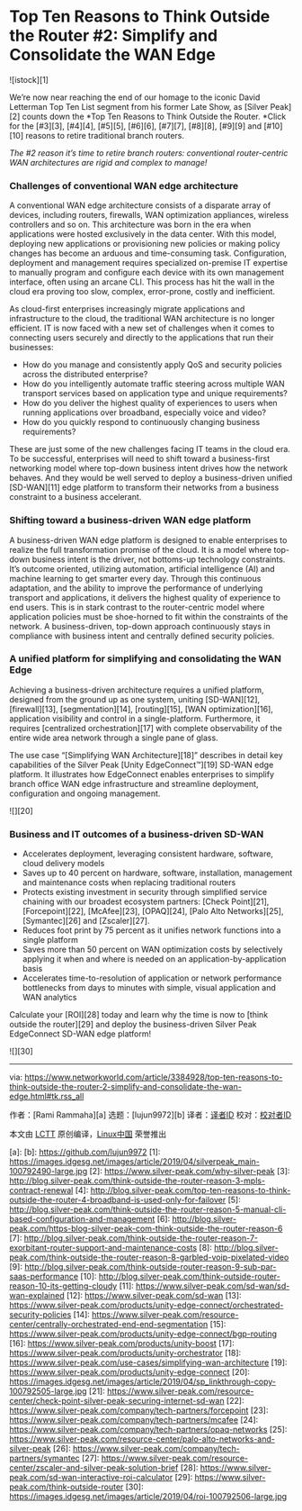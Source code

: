 [#]: collector: (lujun9972)
[#]: translator: ( )
[#]: reviewer: ( )
[#]: publisher: ( )
[#]: url: ( )
[#]: subject: (Top Ten Reasons to Think Outside the Router #2: Simplify and Consolidate the WAN Edge)
[#]: via: (https://www.networkworld.com/article/3384928/top-ten-reasons-to-think-outside-the-router-2-simplify-and-consolidate-the-wan-edge.html#tk.rss_all)
[#]: author: (Rami Rammaha )

Top Ten Reasons to Think Outside the Router #2: Simplify and Consolidate the WAN Edge
======

![istock][1]

We’re now near reaching the end of our homage to the iconic David Letterman Top Ten List segment from his former Late Show, as [Silver Peak][2] counts down the *Top Ten Reasons to Think Outside the Router. *Click for the [#3][3], [#4][4], [#5][5], [#6][6], [#7][7], [#8][8], [#9][9] and [#10][10] reasons to retire traditional branch routers.

_The #2 reason it’s time to retire branch routers: conventional router-centric WAN architectures are rigid and complex to manage!_

### **Challenges of conventional WAN edge architecture**

A conventional WAN edge architecture consists of a disparate array of devices, including routers, firewalls, WAN optimization appliances, wireless controllers and so on. This architecture was born in the era when applications were hosted exclusively in the data center. With this model, deploying new applications or provisioning new policies or making policy changes has become an arduous and time-consuming task. Configuration, deployment and management requires specialized on-premise IT expertise to manually program and configure each device with its own management interface, often using an arcane CLI. This process has hit the wall in the cloud era proving too slow, complex, error-prone, costly and inefficient.

As cloud-first enterprises increasingly migrate applications and infrastructure to the cloud, the traditional WAN architecture is no longer efficient. IT is now faced with a new set of challenges when it comes to connecting users securely and directly to the applications that run their businesses:

  * How do you manage and consistently apply QoS and security policies across the distributed enterprise?
  * How do you intelligently automate traffic steering across multiple WAN transport services based on application type and unique requirements?
  * How do you deliver the highest quality of experiences to users when running applications over broadband, especially voice and video?
  * How do you quickly respond to continuously changing business requirements?



These are just some of the new challenges facing IT teams in the cloud era. To be successful, enterprises will need to shift toward a business-first networking model where top-down business intent drives how the network behaves. And they would be well served to deploy a business-driven unified [SD-WAN][11] edge platform to transform their networks from a business constraint to a business accelerant.

### **Shifting toward a business-driven WAN edge platform**

A business-driven WAN edge platform is designed to enable enterprises to realize the full transformation promise of the cloud. It is a model where top-down business intent is the driver, not bottoms-up technology constraints. It’s outcome oriented, utilizing automation, artificial intelligence (AI) and machine learning to get smarter every day. Through this continuous adaptation, and the ability to improve the performance of underlying transport and applications, it delivers the highest quality of experience to end users. This is in stark contrast to the router-centric model where application policies must be shoe-horned to fit within the constraints of the network. A business-driven, top-down approach continuously stays in compliance with business intent and centrally defined security policies.

### **A unified platform for simplifying and consolidating the WAN Edge**

Achieving a business-driven architecture requires a unified platform, designed from the ground up as one system, uniting [SD-WAN][12], [firewall][13], [segmentation][14], [routing][15], [WAN optimization][16], application visibility and control in a single-platform. Furthermore, it requires [centralized orchestration][17] with complete observability of the entire wide area network through a single pane of glass.

The use case “[Simplifying WAN Architecture][18]” describes in detail key capabilities of the Silver Peak [Unity EdgeConnect™][19] SD-WAN edge platform. It illustrates how EdgeConnect enables enterprises to simplify branch office WAN edge infrastructure and streamline deployment, configuration and ongoing management.

![][20]

### **Business and IT outcomes of a business-driven SD-WAN**

  * Accelerates deployment, leveraging consistent hardware, software, cloud delivery models
  * Saves up to 40 percent on hardware, software, installation, management and maintenance costs when replacing traditional routers
  * Protects existing investment in security through simplified service chaining with our broadest ecosystem partners: [Check Point][21], [Forcepoint][22], [McAfee][23], [OPAQ][24], [Palo Alto Networks][25], [Symantec][26] and [Zscaler][27].
  * Reduces foot print by 75 percent as it unifies network functions into a single platform
  * Saves more than 50 percent on WAN optimization costs by selectively applying it when and where is needed on an application-by-application basis
  * Accelerates time-to-resolution of application or network performance bottlenecks from days to minutes with simple, visual application and WAN analytics



Calculate your [ROI][28] today and learn why the time is now to [think outside the router][29] and deploy the business-driven Silver Peak EdgeConnect SD-WAN edge platform!

![][30]

--------------------------------------------------------------------------------

via: https://www.networkworld.com/article/3384928/top-ten-reasons-to-think-outside-the-router-2-simplify-and-consolidate-the-wan-edge.html#tk.rss_all

作者：[Rami Rammaha][a]
选题：[lujun9972][b]
译者：[译者ID](https://github.com/译者ID)
校对：[校对者ID](https://github.com/校对者ID)

本文由 [LCTT](https://github.com/LCTT/TranslateProject) 原创编译，[Linux中国](https://linux.cn/) 荣誉推出

[a]: 
[b]: https://github.com/lujun9972
[1]: https://images.idgesg.net/images/article/2019/04/silverpeak_main-100792490-large.jpg
[2]: https://www.silver-peak.com/why-silver-peak
[3]: http://blog.silver-peak.com/think-outside-the-router-reason-3-mpls-contract-renewal
[4]: http://blog.silver-peak.com/top-ten-reasons-to-think-outside-the-router-4-broadband-is-used-only-for-failover
[5]: http://blog.silver-peak.com/think-outside-the-router-reason-5-manual-cli-based-configuration-and-management
[6]: http://blog.silver-peak.com/https-blog-silver-peak-com-think-outside-the-router-reason-6
[7]: http://blog.silver-peak.com/think-outside-the-router-reason-7-exorbitant-router-support-and-maintenance-costs
[8]: http://blog.silver-peak.com/think-outside-the-router-reason-8-garbled-voip-pixelated-video
[9]: http://blog.silver-peak.com/think-outside-router-reason-9-sub-par-saas-performance
[10]: http://blog.silver-peak.com/think-outside-router-reason-10-its-getting-cloudy
[11]: https://www.silver-peak.com/sd-wan/sd-wan-explained
[12]: https://www.silver-peak.com/sd-wan
[13]: https://www.silver-peak.com/products/unity-edge-connect/orchestrated-security-policies
[14]: https://www.silver-peak.com/resource-center/centrally-orchestrated-end-end-segmentation
[15]: https://www.silver-peak.com/products/unity-edge-connect/bgp-routing
[16]: https://www.silver-peak.com/products/unity-boost
[17]: https://www.silver-peak.com/products/unity-orchestrator
[18]: https://www.silver-peak.com/use-cases/simplifying-wan-architecture
[19]: https://www.silver-peak.com/products/unity-edge-connect
[20]: https://images.idgesg.net/images/article/2019/04/sp_linkthrough-copy-100792505-large.jpg
[21]: https://www.silver-peak.com/resource-center/check-point-silver-peak-securing-internet-sd-wan
[22]: https://www.silver-peak.com/company/tech-partners/forcepoint
[23]: https://www.silver-peak.com/company/tech-partners/mcafee
[24]: https://www.silver-peak.com/company/tech-partners/opaq-networks
[25]: https://www.silver-peak.com/resource-center/palo-alto-networks-and-silver-peak
[26]: https://www.silver-peak.com/company/tech-partners/symantec
[27]: https://www.silver-peak.com/resource-center/zscaler-and-silver-peak-solution-brief
[28]: https://www.silver-peak.com/sd-wan-interactive-roi-calculator
[29]: https://www.silver-peak.com/think-outside-router
[30]: https://images.idgesg.net/images/article/2019/04/roi-100792506-large.jpg
